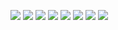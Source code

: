 ![](https://raw.githubusercontent.com/ShunchiZhou/Pictures_Bed/master/img/20200214181041.png)
![](https://raw.githubusercontent.com/ShunchiZhou/Pictures_Bed/master/img/20200214180547.jpg)
![](https://raw.githubusercontent.com/ShunchiZhou/Pictures_Bed/master/img/20200214180809.jpg)
![](https://raw.githubusercontent.com/ShunchiZhou/Pictures_Bed/master/img/20200214180917.jpg)
![](https://raw.githubusercontent.com/ShunchiZhou/Pictures_Bed/master/img/20200214181550.png)
![](https://raw.githubusercontent.com/ShunchiZhou/Pictures_Bed/master/img/20200214180849.jpg)
![](https://raw.githubusercontent.com/ShunchiZhou/Pictures_Bed/master/img/20200214181838.png)
![](https://raw.githubusercontent.com/ShunchiZhou/Pictures_Bed/master/img/20200214180955.jpg)